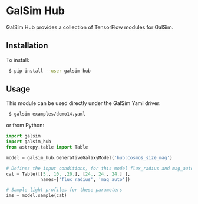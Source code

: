 # GalSim Hub

GalSim Hub provides a collection of TensorFlow modules for GalSim.

## Installation

To install:
```sh
 $ pip install --user galsim-hub
```

## Usage

This module can be used directly under the GalSim Yaml driver:
```sh
 $ galsim examples/demo14.yaml
```

or from Python:
```py
import galsim
import galsim_hub
from astropy.table import Table

model = galsim_hub.GenerativeGalaxyModel('hub:cosmos_size_mag')

# Defines the input conditions, for this model flux_radius and mag_auto
cat = Table([[5., 10. ,20.], [24., 24., 24.] ],
             names=['flux_radius', 'mag_auto'])

# Sample light profiles for these parameters
ims = model.sample(cat)
```
